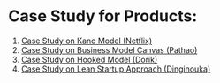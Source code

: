# Case Study for Products:

1. [Case Study on Kano Model (Netflix)](https://docs.google.com/presentation/d/1RmgNd0GVzNK6VYgsqf6RAn5M7n2S8zgtr6t7huOOq8w/)
2. [Case Study on Business Model Canvas (Pathao)](https://docs.google.com/document/d/1MKuIuYbfksw687uezLxCUH3L_KXRNWl8pv_dRUt6U8U/)
3. [Case Study on Hooked Model (Dorik)](https://docs.google.com/document/d/1jKLIgTe9a2wUavASKAVXZHfDkRIRAi7DoZkeTb7AO8A/)
4. [Case Study on Lean Startup Approach (Dinginouka)](https://docs.google.com/document/d/1w32sppUA1AGyrbvQ6oiLxA_8l1DR1qeZ6X3-H389WIY/)
